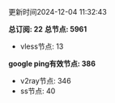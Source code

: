 更新时间2024-12-04 11:32:43

**总订阅: 22**
**总节点: 5961**
- vless节点: 13

**google ping有效节点: 386**
- v2ray节点: 346
- ss节点: 40
